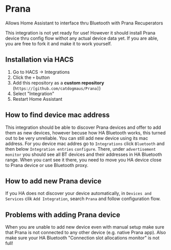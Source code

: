 # Prana
Allows Home Assistant to interface thru Bluetooth with Prana Recuperators

This integration is not yet ready for use! 
However it should install Prana device thru config flow withot any actual device data yet.
If you are able, you are free to fork it and make it to work yourself.

## Installation via HACS

1. Go to HACS → Integrations
2. Click the `+` button
3. Add this repository as a **custom repository** (`https://[github.com/catdogmaus/Prana]`)
4. Select "Integration"
5. Restart Home Assistant

## How to find device mac address

This integration should be able to discover Prana devices and offer to add them as new devices, however becuse how HA Bluetooth works, this turned out to be very unreliable. You can still add new device using its mac address.
For you device mac addres go to `Integrations` click `Bluetooth` and then below `Integration entries` `configure`. There, under `advertisement monitor` you should see all BT devices and their addresses in HA Bluetooth range. When you cant see it there, you need to move you HA device close to Prana device or use Bluetooth proxy.

## How to add new Prana device

If you HA does not discover your device automatically, in `Devices and Services` clik `Add Integration`, search `Prana` and follow configuration flow.

## Problems with adding Prana device

When you are unable to add new device even with manual setup make sure that Prana is not connected to any other device (e.g. native Prana app). Also make sure your HA Bluetooth "Connection slot allocations monitor" is not full!
